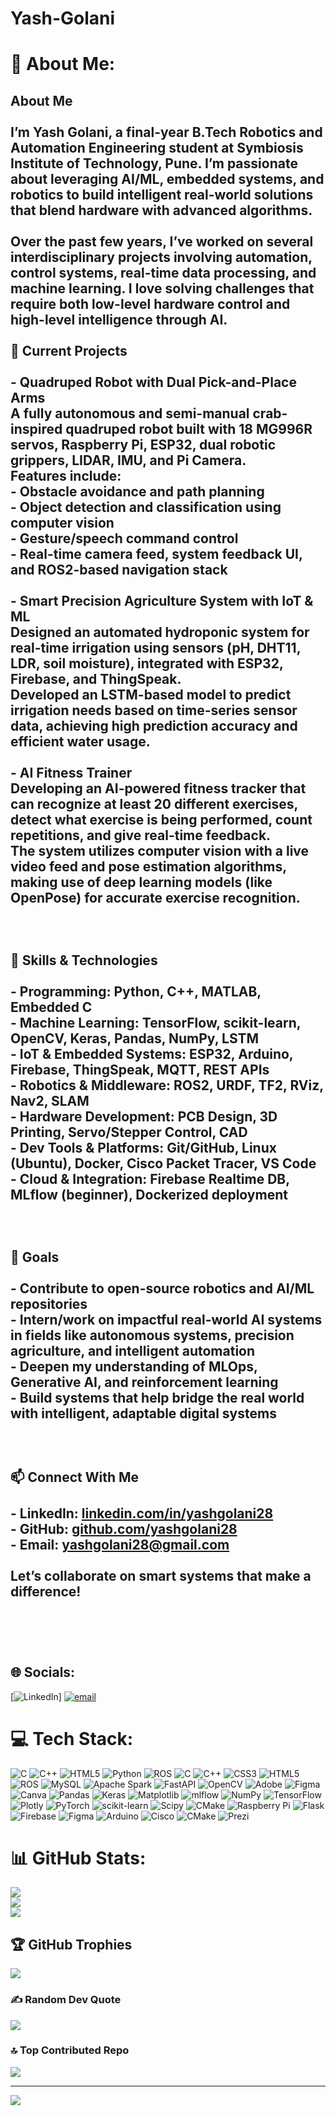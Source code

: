 # Yash-Golani

# 💫 About Me:
## About Me<br><br>I’m **Yash Golani**, a final-year **B.Tech Robotics and Automation Engineering** student at **Symbiosis Institute of Technology**, Pune. I’m passionate about leveraging **AI/ML**, **embedded systems**, and **robotics** to build intelligent real-world solutions that blend hardware with advanced algorithms.<br><br>Over the past few years, I’ve worked on several interdisciplinary projects involving automation, control systems, real-time data processing, and machine learning. I love solving challenges that require both low-level hardware control and high-level intelligence through AI.<br><br>🔧 Current Projects<br><br>- **Quadruped Robot with Dual Pick-and-Place Arms**  <br>  A fully autonomous and semi-manual crab-inspired quadruped robot built with 18 MG996R servos, Raspberry Pi, ESP32, dual robotic grippers, LIDAR, IMU, and Pi Camera.  <br>  Features include:<br>  - Obstacle avoidance and path planning<br>  - Object detection and classification using computer vision<br>  - Gesture/speech command control<br>  - Real-time camera feed, system feedback UI, and ROS2-based navigation stack<br><br>- **Smart Precision Agriculture System with IoT & ML**  <br>  Designed an automated hydroponic system for real-time irrigation using sensors (pH, DHT11, LDR, soil moisture), integrated with ESP32, Firebase, and ThingSpeak.  <br>  Developed an **LSTM-based model** to predict irrigation needs based on time-series sensor data, achieving high prediction accuracy and efficient water usage.<br><br>- **AI Fitness Trainer**  <br>  Developing an AI-powered fitness tracker that can recognize at least 20 different exercises, detect what exercise is being performed, count repetitions, and give real-time feedback.<br>  The system utilizes computer vision with a live video feed and pose estimation algorithms, making use of deep learning models (like OpenPose) for accurate exercise recognition.<br><br><br><br> 🧠 Skills & Technologies<br><br>- **Programming**: Python, C++, MATLAB, Embedded C  <br>- **Machine Learning**: TensorFlow, scikit-learn, OpenCV, Keras, Pandas, NumPy, LSTM  <br>- **IoT & Embedded Systems**: ESP32, Arduino, Firebase, ThingSpeak, MQTT, REST APIs  <br>- **Robotics & Middleware**: ROS2, URDF, TF2, RViz, Nav2, SLAM  <br>- **Hardware Development**: PCB Design, 3D Printing, Servo/Stepper Control, CAD  <br>- **Dev Tools & Platforms**: Git/GitHub, Linux (Ubuntu), Docker, Cisco Packet Tracer, VS Code  <br>- **Cloud & Integration**: Firebase Realtime DB, MLflow (beginner), Dockerized deployment<br><br><br><br>🎯 Goals<br><br>- Contribute to open-source robotics and AI/ML repositories  <br>- Intern/work on impactful real-world AI systems in fields like autonomous systems, precision agriculture, and intelligent automation  <br>- Deepen my understanding of **MLOps**, **Generative AI**, and **reinforcement learning**  <br>- Build systems that help bridge the real world with intelligent, adaptable digital systems<br><br><br><br>📫 Connect With Me<br><br>- LinkedIn: [linkedin.com/in/yashgolani28](https://linkedin.com/in/yashgolani28)  <br>- GitHub: [github.com/yashgolani28](https://github.com/yashgolani28)  <br>- Email: yashgolani28@gmail.com  <br><br>Let’s collaborate on smart systems that make a difference!<br><br><br><br>


## 🌐 Socials:
[![LinkedIn](https://img.shields.io/badge/LinkedIn-%230077B5.svg?logo=linkedin&logoColor=white)] [![email](https://img.shields.io/badge/Email-D14836?logo=gmail&logoColor=white)](mailto:yashgolani287@gmail.com) 

# 💻 Tech Stack:
![C](https://img.shields.io/badge/c-%2300599C.svg?style=for-the-badge&logo=c&logoColor=white) ![C++](https://img.shields.io/badge/c++-%2300599C.svg?style=for-the-badge&logo=c%2B%2B&logoColor=white) ![HTML5](https://img.shields.io/badge/html5-%23E34F26.svg?style=for-the-badge&logo=html5&logoColor=white) ![Python](https://img.shields.io/badge/python-3670A0?style=for-the-badge&logo=python&logoColor=ffdd54) ![ROS](https://img.shields.io/badge/ros-%230A0FF9.svg?style=for-the-badge&logo=ros&logoColor=white) ![C](https://img.shields.io/badge/c-%2300599C.svg?style=for-the-badge&logo=c&logoColor=white) ![C++](https://img.shields.io/badge/c++-%2300599C.svg?style=for-the-badge&logo=c%2B%2B&logoColor=white) ![CSS3](https://img.shields.io/badge/css3-%231572B6.svg?style=for-the-badge&logo=css3&logoColor=white) ![HTML5](https://img.shields.io/badge/html5-%23E34F26.svg?style=for-the-badge&logo=html5&logoColor=white) ![ROS](https://img.shields.io/badge/ros-%230A0FF9.svg?style=for-the-badge&logo=ros&logoColor=white) ![MySQL](https://img.shields.io/badge/mysql-4479A1.svg?style=for-the-badge&logo=mysql&logoColor=white) ![Apache Spark](https://img.shields.io/badge/Apache%20Spark-FDEE21?style=for-the-badge&logo=apachespark&logoColor=black) ![FastAPI](https://img.shields.io/badge/FastAPI-005571?style=for-the-badge&logo=fastapi) ![OpenCV](https://img.shields.io/badge/opencv-%23white.svg?style=for-the-badge&logo=opencv&logoColor=white) ![Adobe](https://img.shields.io/badge/adobe-%23FF0000.svg?style=for-the-badge&logo=adobe&logoColor=white) ![Figma](https://img.shields.io/badge/figma-%23F24E1E.svg?style=for-the-badge&logo=figma&logoColor=white) ![Canva](https://img.shields.io/badge/Canva-%2300C4CC.svg?style=for-the-badge&logo=Canva&logoColor=white) ![Pandas](https://img.shields.io/badge/pandas-%23150458.svg?style=for-the-badge&logo=pandas&logoColor=white) ![Keras](https://img.shields.io/badge/Keras-%23D00000.svg?style=for-the-badge&logo=Keras&logoColor=white) ![Matplotlib](https://img.shields.io/badge/Matplotlib-%23ffffff.svg?style=for-the-badge&logo=Matplotlib&logoColor=black) ![mlflow](https://img.shields.io/badge/mlflow-%23d9ead3.svg?style=for-the-badge&logo=numpy&logoColor=blue) ![NumPy](https://img.shields.io/badge/numpy-%23013243.svg?style=for-the-badge&logo=numpy&logoColor=white) ![TensorFlow](https://img.shields.io/badge/TensorFlow-%23FF6F00.svg?style=for-the-badge&logo=TensorFlow&logoColor=white) ![Plotly](https://img.shields.io/badge/Plotly-%233F4F75.svg?style=for-the-badge&logo=plotly&logoColor=white) ![PyTorch](https://img.shields.io/badge/PyTorch-%23EE4C2C.svg?style=for-the-badge&logo=PyTorch&logoColor=white) ![scikit-learn](https://img.shields.io/badge/scikit--learn-%23F7931E.svg?style=for-the-badge&logo=scikit-learn&logoColor=white) ![Scipy](https://img.shields.io/badge/SciPy-%230C55A5.svg?style=for-the-badge&logo=scipy&logoColor=%white) ![CMake](https://img.shields.io/badge/CMake-%23008FBA.svg?style=for-the-badge&logo=cmake&logoColor=white) ![Raspberry Pi](https://img.shields.io/badge/-Raspberry_Pi-C51A4A?style=for-the-badge&logo=Raspberry-Pi) ![Flask](https://img.shields.io/badge/flask-%23000.svg?style=for-the-badge&logo=flask&logoColor=white) ![Firebase](https://img.shields.io/badge/firebase-%23039BE5.svg?style=for-the-badge&logo=firebase) ![Figma](https://img.shields.io/badge/figma-%23F24E1E.svg?style=for-the-badge&logo=figma&logoColor=white) ![Arduino](https://img.shields.io/badge/-Arduino-00979D?style=for-the-badge&logo=Arduino&logoColor=white) ![Cisco](https://img.shields.io/badge/cisco-%23049fd9.svg?style=for-the-badge&logo=cisco&logoColor=black) ![CMake](https://img.shields.io/badge/CMake-%23008FBA.svg?style=for-the-badge&logo=cmake&logoColor=white) ![Prezi](https://img.shields.io/badge/Prezi-%23000000.svg?style=for-the-badge&logo=Prezi&logoColor=white)
# 📊 GitHub Stats:
![](https://github-readme-stats.vercel.app/api?username=yashgolani28&theme=dark&hide_border=false&include_all_commits=false&count_private=false)<br/>
![](https://nirzak-streak-stats.vercel.app/?user=yashgolani28&theme=dark&hide_border=false)<br/>
![](https://github-readme-stats.vercel.app/api/top-langs/?username=yashgolani28&theme=dark&hide_border=false&include_all_commits=false&count_private=false&layout=compact)

## 🏆 GitHub Trophies
![](https://github-profile-trophy.vercel.app/?username=yashgolani28&theme=radical&no-frame=false&no-bg=true&margin-w=4)

### ✍️ Random Dev Quote
![](https://quotes-github-readme.vercel.app/api?type=horizontal&theme=radical)

### 🔝 Top Contributed Repo
![](https://github-contributor-stats.vercel.app/api?username=yashgolani28&limit=5&theme=dark&combine_all_yearly_contributions=true)

---
[![](https://visitcount.itsvg.in/api?id=yashgolani28&icon=0&color=0)](https://visitcount.itsvg.in)

<!-- Proudly created with GPRM ( https://gprm.itsvg.in ) -->
